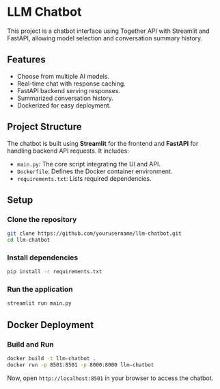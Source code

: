 # LLM Chatbot

This project is a chatbot interface using Together API with Streamlit and FastAPI, allowing model selection and conversation summary history.

## Features
- Choose from multiple AI models.
- Real-time chat with response caching.
- FastAPI backend serving responses.
- Summarized conversation history.
- Dockerized for easy deployment.

## Project Structure
The chatbot is built using **Streamlit** for the frontend and **FastAPI** for handling backend API requests. It includes:
- `main.py`: The core script integrating the UI and API.
- `Dockerfile`: Defines the Docker container environment.
- `requirements.txt`: Lists required dependencies.

## Setup

### Clone the repository
```sh
git clone https://github.com/yourusername/llm-chatbot.git
cd llm-chatbot
```

### Install dependencies
```sh
pip install -r requirements.txt
```

### Run the application
```sh
streamlit run main.py
```

## Docker Deployment

### Build and Run
```sh
docker build -t llm-chatbot .
docker run -p 8501:8501 -p 8000:8000 llm-chatbot
```

Now, open `http://localhost:8501` in your browser to access the chatbot.

